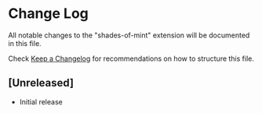 # Change Log

All notable changes to the "shades-of-mint" extension will be documented in this file.

Check [Keep a Changelog](http://keepachangelog.com/) for recommendations on how to structure this file.

## [Unreleased]

- Initial release
